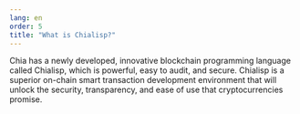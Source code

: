 ```yaml
---
lang: en
order: 5
title: "What is Chialisp?"
---
```


Chia has a newly developed, innovative blockchain programming language called Chialisp, which is powerful, easy to audit, and secure. Chialisp is a superior on-chain smart transaction development environment that will unlock the security, transparency, and ease of use that cryptocurrencies promise.
